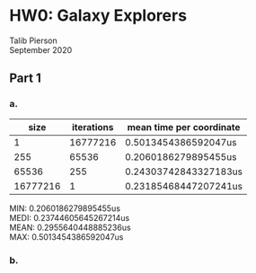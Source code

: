 # HW0: Galaxy Explorers
Talib Pierson  
September 2020

## Part 1
### a.
| size | iterations | mean time per coordinate |
|------|------------|--------------------------|
| 1 | 16777216 | 0.5013454386592047us |
| 255 | 65536 |  0.2060186279895455us |
| 65536 | 255 |  0.24303742843327183us |
| 16777216 | 1 | 0.23185468447207241us |

MIN:  0.2060186279895455us  
MEDI: 0.23744605645267214us  
MEAN: 0.2955640448885236us  
MAX:  0.5013454386592047us
### b.
